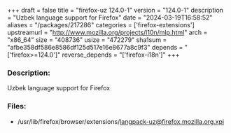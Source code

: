 +++
draft = false
title = "firefox-uz 124.0-1"
version = "124.0-1"
description = "Uzbek language support for Firefox"
date = "2024-03-19T16:58:52"
aliases = "/packages/217286"
categories = ['firefox-extensions']
upstreamurl = "http://www.mozilla.org/projects/l10n/mlp.html"
arch = "x86_64"
size = "408736"
usize = "472279"
sha1sum = "afbe358df586e8586df125d517e16e8677a8c9f3"
depends = "['firefox>=124.0']"
reverse_depends = "['firefox-i18n']"
+++
### Description: 
Uzbek language support for Firefox

### Files: 
* /usr/lib/firefox/browser/extensions/langpack-uz@firefox.mozilla.org.xpi
